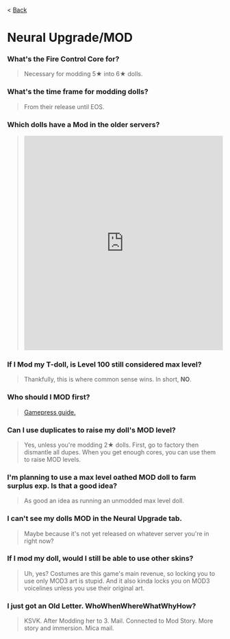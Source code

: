 < [Back](/GFL/mainpage)

# Neural Upgrade/MOD

### What's the Fire Control Core for?

> Necessary for modding 5★ into 6★ dolls.

### What's the time frame for modding dolls?

> From their release until EOS.

### Which dolls have a Mod in the older servers?

> <iframe width="100%" height="500" src="https://docs.google.com/spreadsheets/d/1u2sXat4FD7jFLdjMLrq5zIiDrGJMEVaGvB2z2JysxLI/preview?pli=1" frameborder="0">Redditor u/ConductorBichir's list.</iframe>

### If I Mod my T-doll, is Level 100 still considered max level?

> Thankfully, this is where common sense wins. In short, **NO**.

### Who should I MOD first?

> [Gamepress guide.](https://gamepress.gg/girlsfrontline/neural-upgrade-priority-guide)

### Can I use duplicates to raise my doll's MOD level?

> Yes, unless you're modding 2★ dolls. First, go to factory then dismantle all dupes. When you get enough cores, you can use them to raise MOD levels.

### I'm planning to use a max level oathed MOD doll to farm surplus exp. Is that a good idea?

> As good an idea as running an unmodded max level doll.

### I can't see my dolls MOD in the Neural Upgrade tab.

> Maybe because it's not yet released on whatever server you're in right now?

### If I mod my doll, would I still be able to use other skins?

> Uh, yes? Costumes are this game's main revenue, so locking you to use only MOD3 art is stupid. And it also kinda locks you on MOD3 voicelines unless you use their original art.

### I just got an Old Letter. WhoWhenWhereWhatWhyHow?

> KSVK. After Modding her to 3. Mail. Connected to Mod Story. More story and immersion. Mica mail.